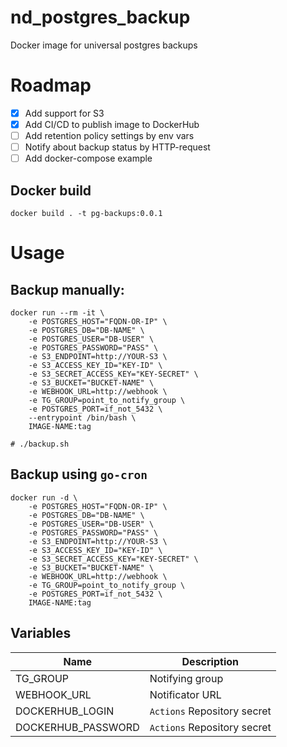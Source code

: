 # nd_postgres_backup
Docker image for universal postgres backups

# Roadmap
- [X] Add support for S3
- [X] Add CI/CD to publish image to DockerHub
- [ ] Add retention policy settings by env vars
- [ ] Notify about backup status by HTTP-request
- [ ] Add docker-compose example

## Docker build
```shell
docker build . -t pg-backups:0.0.1
```

# Usage
## Backup manually:
```shell
docker run --rm -it \
    -e POSTGRES_HOST="FQDN-OR-IP" \
    -e POSTGRES_DB="DB-NAME" \
    -e POSTGRES_USER="DB-USER" \
    -e POSTGRES_PASSWORD="PASS" \
    -e S3_ENDPOINT=http://YOUR-S3 \
    -e S3_ACCESS_KEY_ID="KEY-ID" \
    -e S3_SECRET_ACCESS_KEY="KEY-SECRET" \
    -e S3_BUCKET="BUCKET-NAME" \
    -e WEBHOOK_URL=http://webhook \
    -e TG_GROUP=point_to_notify_group \
    -e POSTGRES_PORT=if_not_5432 \
    --entrypoint /bin/bash \
    IMAGE-NAME:tag
```
```shell
# ./backup.sh
```

## Backup using `go-cron`
```shell
docker run -d \
    -e POSTGRES_HOST="FQDN-OR-IP" \
    -e POSTGRES_DB="DB-NAME" \
    -e POSTGRES_USER="DB-USER" \
    -e POSTGRES_PASSWORD="PASS" \
    -e S3_ENDPOINT=http://YOUR-S3 \
    -e S3_ACCESS_KEY_ID="KEY-ID" \
    -e S3_SECRET_ACCESS_KEY="KEY-SECRET" \
    -e S3_BUCKET="BUCKET-NAME" \
    -e WEBHOOK_URL=http://webhook \
    -e TG_GROUP=point_to_notify_group \
    -e POSTGRES_PORT=if_not_5432 \
    IMAGE-NAME:tag
```

## Variables

| Name              |  Description                  |
|-------------------|-------------------------------|
|TG_GROUP           | Notifying group               |
|WEBHOOK_URL        | Notificator URL               |
|DOCKERHUB_LOGIN    | `Actions` Repository secret   |
|DOCKERHUB_PASSWORD | `Actions` Repository secret   |
